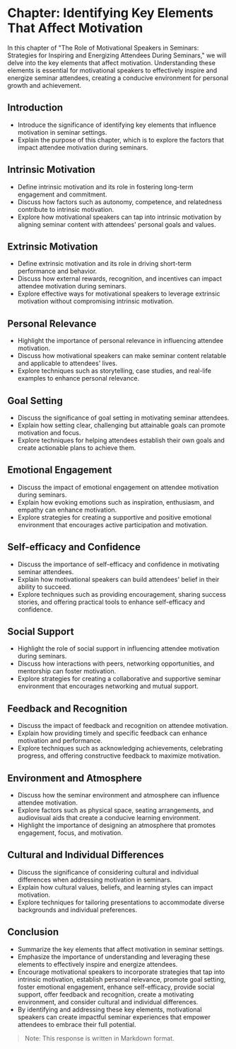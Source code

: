 Chapter: Identifying Key Elements That Affect Motivation
========================================================

In this chapter of "The Role of Motivational Speakers in Seminars: Strategies for Inspiring and Energizing Attendees During Seminars," we will delve into the key elements that affect motivation. Understanding these elements is essential for motivational speakers to effectively inspire and energize seminar attendees, creating a conducive environment for personal growth and achievement.

Introduction
------------

* Introduce the significance of identifying key elements that influence motivation in seminar settings.
* Explain the purpose of this chapter, which is to explore the factors that impact attendee motivation during seminars.

Intrinsic Motivation
--------------------

* Define intrinsic motivation and its role in fostering long-term engagement and commitment.
* Discuss how factors such as autonomy, competence, and relatedness contribute to intrinsic motivation.
* Explore how motivational speakers can tap into intrinsic motivation by aligning seminar content with attendees' personal goals and values.

Extrinsic Motivation
--------------------

* Define extrinsic motivation and its role in driving short-term performance and behavior.
* Discuss how external rewards, recognition, and incentives can impact attendee motivation during seminars.
* Explore effective ways for motivational speakers to leverage extrinsic motivation without compromising intrinsic motivation.

Personal Relevance
------------------

* Highlight the importance of personal relevance in influencing attendee motivation.
* Discuss how motivational speakers can make seminar content relatable and applicable to attendees' lives.
* Explore techniques such as storytelling, case studies, and real-life examples to enhance personal relevance.

Goal Setting
------------

* Discuss the significance of goal setting in motivating seminar attendees.
* Explain how setting clear, challenging but attainable goals can promote motivation and focus.
* Explore techniques for helping attendees establish their own goals and create actionable plans to achieve them.

Emotional Engagement
--------------------

* Discuss the impact of emotional engagement on attendee motivation during seminars.
* Explain how evoking emotions such as inspiration, enthusiasm, and empathy can enhance motivation.
* Explore strategies for creating a supportive and positive emotional environment that encourages active participation and motivation.

Self-efficacy and Confidence
----------------------------

* Discuss the importance of self-efficacy and confidence in motivating seminar attendees.
* Explain how motivational speakers can build attendees' belief in their ability to succeed.
* Explore techniques such as providing encouragement, sharing success stories, and offering practical tools to enhance self-efficacy and confidence.

Social Support
--------------

* Highlight the role of social support in influencing attendee motivation during seminars.
* Discuss how interactions with peers, networking opportunities, and mentorship can foster motivation.
* Explore strategies for creating a collaborative and supportive seminar environment that encourages networking and mutual support.

Feedback and Recognition
------------------------

* Discuss the impact of feedback and recognition on attendee motivation.
* Explain how providing timely and specific feedback can enhance motivation and performance.
* Explore techniques such as acknowledging achievements, celebrating progress, and offering constructive feedback to maximize motivation.

Environment and Atmosphere
--------------------------

* Discuss how the seminar environment and atmosphere can influence attendee motivation.
* Explore factors such as physical space, seating arrangements, and audiovisual aids that create a conducive learning environment.
* Highlight the importance of designing an atmosphere that promotes engagement, focus, and motivation.

Cultural and Individual Differences
-----------------------------------

* Discuss the significance of considering cultural and individual differences when addressing motivation in seminars.
* Explain how cultural values, beliefs, and learning styles can impact motivation.
* Explore techniques for tailoring presentations to accommodate diverse backgrounds and individual preferences.

Conclusion
----------

* Summarize the key elements that affect motivation in seminar settings.
* Emphasize the importance of understanding and leveraging these elements to effectively inspire and energize attendees.
* Encourage motivational speakers to incorporate strategies that tap into intrinsic motivation, establish personal relevance, promote goal setting, foster emotional engagement, enhance self-efficacy, provide social support, offer feedback and recognition, create a motivating environment, and consider cultural and individual differences.
* By identifying and addressing these key elements, motivational speakers can create impactful seminar experiences that empower attendees to embrace their full potential.

> Note: This response is written in Markdown format.
